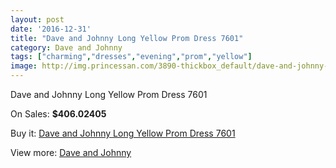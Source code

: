 ```yaml
---
layout: post
date: '2016-12-31'
title: "Dave and Johnny Long Yellow Prom Dress 7601"
category: Dave and Johnny
tags: ["charming","dresses","evening","prom","yellow"]
image: http://img.princessan.com/3890-thickbox_default/dave-and-johnny-long-yellow-prom-dress-7601.jpg
---
```

Dave and Johnny Long Yellow Prom Dress 7601

On Sales: **$406.02405**
<a href="https://www.princessan.com/en/dave-and-johnny/1789-dave-and-johnny-long-yellow-prom-dress-7601.html"><amp-img layout="responsive" width="600" height="600" src="//img.princessan.com/3890-thickbox_default/dave-and-johnny-long-yellow-prom-dress-7601.jpg" alt="Dave and Johnny Long Yellow Prom Dress 7601 0" /></a>
<a href="https://www.princessan.com/en/dave-and-johnny/1789-dave-and-johnny-long-yellow-prom-dress-7601.html"><amp-img layout="responsive" width="600" height="600" src="//img.princessan.com/3891-thickbox_default/dave-and-johnny-long-yellow-prom-dress-7601.jpg" alt="Dave and Johnny Long Yellow Prom Dress 7601 1" /></a>

Buy it: [Dave and Johnny Long Yellow Prom Dress 7601](https://www.princessan.com/en/dave-and-johnny/1789-dave-and-johnny-long-yellow-prom-dress-7601.html "Dave and Johnny Long Yellow Prom Dress 7601")

View more: [Dave and Johnny](https://www.princessan.com/en/16-dave-and-johnny "Dave and Johnny")